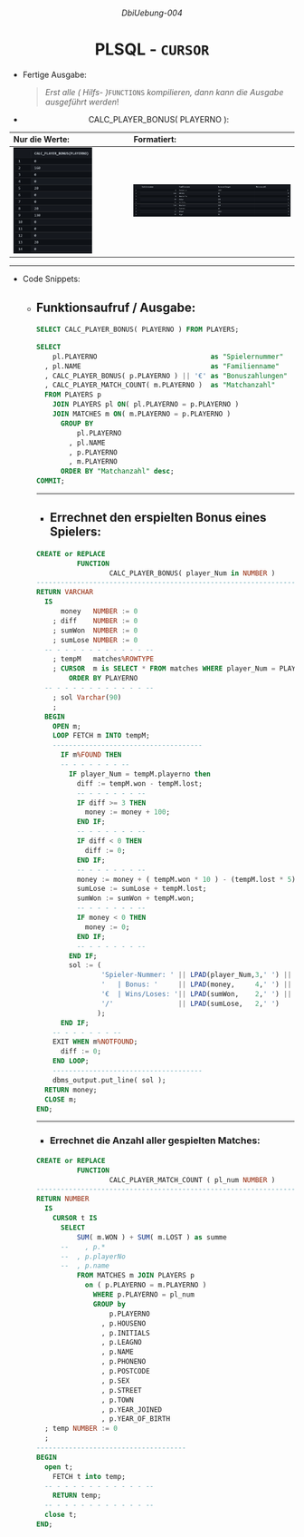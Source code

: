  ###### <p align="center"> DbiUebung-004 </p>

<div align="center">
  
  # PLSQL - `CURSOR` 

  - <div align="left"> Fertige Ausgabe: 
  
    > *Erst alle ( Hilfs- )*`FUNCTIONS` *kompilieren, dann kann die Ausgabe ausgeführt werden*!  

  - CALC_PLAYER_BONUS( PLAYERNO ):

  </div>

  |    Nur die Werte:                                  |  Formatiert:                                          |  
  |:---------------------------------------------------|:------------------------------------------------------|  
  | <img src="img/output.png" alt="output" width=70%>  | <img src="img/outputAll.png" alt="output" width=100%> |  

---

</div>
  
  - <p align="left"> Code Snippets: </p>
  
    - ## Funktionsaufruf / Ausgabe:
      ```SQL
      SELECT CALC_PLAYER_BONUS( PLAYERNO ) FROM PLAYERS;
      ```
      ```SQL
      SELECT                                      
          pl.PLAYERNO                            as "Spielernummer"
        , pl.NAME                                as "Familienname"
        , CALC_PLAYER_BONUS( p.PLAYERNO ) || '€' as "Bonuszahlungen"
        , CALC_PLAYER_MATCH_COUNT( m.PLAYERNO )  as "Matchanzahl"
        FROM PLAYERS p 
          JOIN PLAYERS pl ON( pl.PLAYERNO = p.PLAYERNO )
          JOIN MATCHES m ON( m.PLAYERNO = p.PLAYERNO )
            GROUP BY
                pl.PLAYERNO
              , pl.NAME
              , p.PLAYERNO
              , m.PLAYERNO
            ORDER BY "Matchanzahl" desc;
      COMMIT;
      ```
    
      ---
      - ## Errechnet den erspielten Bonus eines Spielers:
      ```SQL
      CREATE or REPLACE 
                FUNCTION 
                        CALC_PLAYER_BONUS( player_Num in NUMBER )
      ---------------------------------------------------------------------
      RETURN VARCHAR 
        IS
            money   NUMBER := 0
          ; diff    NUMBER := 0
          ; sumWon  NUMBER := 0
          ; sumLose NUMBER := 0
        -- - - - - - - - - - - - --
          ; tempM   matches%ROWTYPE
          ; CURSOR  m is SELECT * FROM matches WHERE player_Num = PLAYERNO
              ORDER BY PLAYERNO 
        -- - - - - - - - - - - - --
          ; sol Varchar(90) 
          ;
        BEGIN
          OPEN m;
          LOOP FETCH m INTO tempM;
          -------------------------------------
            IF m%FOUND THEN
            -- - - - - - - --
              IF player_Num = tempM.playerno then
                diff := tempM.won - tempM.lost;
                -- - - - - - - --
                IF diff >= 3 THEN
                  money := money + 100; 
                END IF;
                -- - - - - - - --
                IF diff < 0 THEN
                  diff := 0;
                END IF;
                -- - - - - - - --
                money := money + ( tempM.won * 10 ) - (tempM.lost * 5);
                sumLose := sumLose + tempM.lost;
                sumWon := sumWon + tempM.won;
                -- - - - - - - --
                IF money < 0 THEN
                  money := 0;
                END IF;
                -- - - - - - - --
              END IF;
              sol := ( 
                      'Spieler-Nummer: ' || LPAD(player_Num,3,' ') ||
                      '   | Bonus: '     || LPAD(money,     4,' ') ||
                      '€  | Wins/Loses: '|| LPAD(sumWon,    2,' ') ||
                      '/'                || LPAD(sumLose,   2,' ')
                     );
            END IF;
          -- - - - - - - --
          EXIT WHEN m%NOTFOUND;
            diff := 0;
          END LOOP;
          -------------------------------------
          dbms_output.put_line( sol );
        RETURN money;
        CLOSE m;
      END;
      ```

      ---
      - ### Errechnet die Anzahl aller gespielten Matches:
      ```SQL
      CREATE or REPLACE 
                FUNCTION 
                        CALC_PLAYER_MATCH_COUNT ( pl_num NUMBER )
      -------------------------------------------------------------------------------
      RETURN NUMBER
        IS
          CURSOR t IS 
            SELECT 
                SUM( m.WON ) + SUM( m.LOST ) as summe
            --    , p.*
            --  , p.playerNo
            --  , p.name 
                FROM MATCHES m JOIN PLAYERS p 
                  on ( p.PLAYERNO = m.PLAYERNO )
                    WHERE p.PLAYERNO = pl_num
                    GROUP by 
                        p.PLAYERNO
                      , p.HOUSENO
                      , p.INITIALS
                      , p.LEAGNO
                      , p.NAME 
                      , p.PHONENO 
                      , p.POSTCODE
                      , p.SEX
                      , p.STREET
                      , p.TOWN
                      , p.YEAR_JOINED
                      , p.YEAR_OF_BIRTH
        ; temp NUMBER := 0
        ;
      -------------------------------------
      BEGIN
        open t;
          FETCH t into temp;
        -- - - - - - - - - - - - --
          RETURN temp;
        -- - - - - - - - - - - - --
        close t;
      END;
      ``` 
